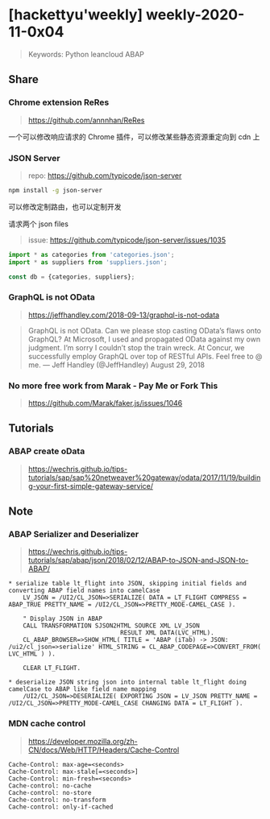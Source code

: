 # [hackettyu'weekly] weekly-2020-11-0x04

> Keywords: Python leancloud ABAP

## Share

### Chrome extension ReRes

> https://github.com/annnhan/ReRes

一个可以修改响应请求的 Chrome 插件，可以修改某些静态资源重定向到 cdn 上

### JSON Server

> repo: https://github.com/typicode/json-server

```bash
npm install -g json-server
```

可以修改定制路由，也可以定制开发

请求两个 json files 

> issue: https://github.com/typicode/json-server/issues/1035

```js
import * as categories from 'categories.json';
import * as suppliers from 'suppliers.json';

const db = {categories, suppliers};
```

### GraphQL is not OData

> https://jeffhandley.com/2018-09-13/graphql-is-not-odata

> GraphQL is not OData. Can we please stop casting OData’s flaws onto GraphQL?
At Microsoft, I used and propagated OData against my own judgment. I’m sorry I couldn’t stop the train wreck.
At Concur, we successfully employ GraphQL over top of RESTful APIs.
Feel free to @ me.
— Jeff Handley (@JeffHandley) August 29, 2018

### No more free work from Marak - Pay Me or Fork This

> https://github.com/Marak/faker.js/issues/1046

## Tutorials

### ABAP create oData

> https://wechris.github.io/tips-tutorials/sap/sap%20netweaver%20gateway/odata/2017/11/19/building-your-first-simple-gateway-service/

## Note

### ABAP Serializer and Deserializer

> https://wechris.github.io/tips-tutorials/sap/abap/json/2018/02/12/ABAP-to-JSON-and-JSON-to-ABAP/

```abap
* serialize table lt_flight into JSON, skipping initial fields and converting ABAP field names into camelCase
    LV_JSON = /UI2/CL_JSON=>SERIALIZE( DATA = LT_FLIGHT COMPRESS = ABAP_TRUE PRETTY_NAME = /UI2/CL_JSON=>PRETTY_MODE-CAMEL_CASE ).

    " Display JSON in ABAP
    CALL TRANSFORMATION SJSON2HTML SOURCE XML LV_JSON
                               RESULT XML DATA(LVC_HTML).
    CL_ABAP_BROWSER=>SHOW_HTML( TITLE = 'ABAP (iTab) -> JSON: /ui2/cl_json=>serialize' HTML_STRING = CL_ABAP_CODEPAGE=>CONVERT_FROM( LVC_HTML ) ).

    CLEAR LT_FLIGHT.

* deserialize JSON string json into internal table lt_flight doing camelCase to ABAP like field name mapping
    /UI2/CL_JSON=>DESERIALIZE( EXPORTING JSON = LV_JSON PRETTY_NAME = /UI2/CL_JSON=>PRETTY_MODE-CAMEL_CASE CHANGING DATA = LT_FLIGHT ).
```

### MDN cache control

> https://developer.mozilla.org/zh-CN/docs/Web/HTTP/Headers/Cache-Control

```
Cache-Control: max-age=<seconds>
Cache-Control: max-stale[=<seconds>]
Cache-Control: min-fresh=<seconds>
Cache-control: no-cache 
Cache-control: no-store
Cache-control: no-transform
Cache-control: only-if-cached
```